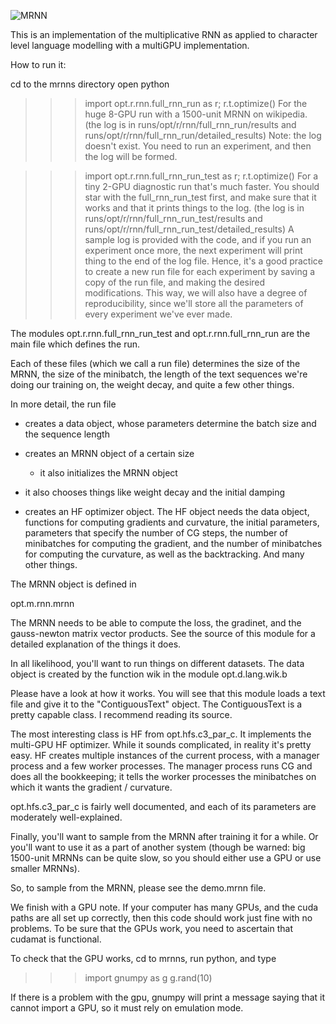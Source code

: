 ![MRNN](http://upload.wikimedia.org/wikipedia/commons/d/dd/RecurrentLayerNeuralNetwork.png)




This is an implementation of the multiplicative RNN as applied to character level 
language modelling with a multiGPU implementation. 


How to run it:

 cd to the mrnns directory
open python

>>> import opt.r.rnn.full_rnn_run as r;   r.t.optimize()
For the huge 8-GPU run with a 1500-unit MRNN on wikipedia.
(the log is in runs/opt/r/rnn/full_rnn_run/results
and  runs/opt/r/rnn/full_rnn_run/detailed_results)
Note: the log doesn't exist. You need to run an experiment, and then
the log will be formed. 

>>> import opt.r.rnn.full_rnn_run_test as r;   r.t.optimize()
For a tiny 2-GPU diagnostic run that's much faster. 
You should star with the full_rnn_run_test first, and make sure that
it works and that it prints things to the log. 
(the log is in runs/opt/r/rnn/full_rnn_run_test/results
and  runs/opt/r/rnn/full_rnn_run_test/detailed_results)
A sample log is provided with the code, and if you run an experiment
once more, the next experiment will print thing to the end of the log
file. Hence, it's a good practice to create a new run file for each
experiment by saving a copy of the run file, and making the desired 
modifications. This way, we will also have a degree of
reproducibility, since we'll store all the parameters of every
experiment we've ever made. 

The modules opt.r.rnn.full_rnn_run_test
and opt.r.rnn.full_rnn_run are the main file
which defines the run. 

Each of these files (which we call a run file) determines the size of
the MRNN, the size of the minibatch, the length of the text sequences
we're doing our training on, the weight decay, and quite a few other
things.

In more detail, the run file
 - creates a data object, whose parameters determine the batch size
   and the sequence length

 - creates an MRNN object of a certain size
   - it also initializes the MRNN object

 - it also chooses things like weight decay and the initial damping

 - creates an HF optimizer object. The HF object needs the data object,
   functions for computing gradients and curvature, the initial parameters,
   parameters that specify the number of CG steps,
   the number of minibatches for computing the gradient, and the number
   of minibatches for computing the curvature, as well as the backtracking.
   And many other things. 


The MRNN object is defined in 

opt.m.rnn.mrnn

The MRNN needs to be able to compute the loss, the gradinet, and the
gauss-newton matrix vector products. See the source of this module for
a detailed explanation of the things it does.


In all likelihood, you'll want to run things on different datasets. 
The data object is created by the function
wik in the module  opt.d.lang.wik.b 

Please have a look at how it works. You will see that this module
loads a text file and give it to the "ContiguousText" object. 
The ContiguousText is a pretty capable class. I recommend reading its source. 


The most interesting class is HF from opt.hfs.c3_par_c. It implements
the multi-GPU HF optimizer. While it sounds complicated, in reality
it's pretty easy.  HF creates multiple instances of the current
process, with a manager process and a few worker processes. The
manager process runs CG and does all the bookkeeping; it tells the
worker processes the minibatches on which it wants the gradient /
curvature. 

opt.hfs.c3_par_c is fairly well documented, and each of its parameters
are moderately well-explained.


Finally, you'll want to sample from the MRNN after
training it for a while. Or you'll want to use it as a part of another
system (though be warned: big 1500-unit MRNNs can be quite slow, so
you should either use a GPU or use smaller MRNNs). 

So, to sample from the MRNN, please see the demo.mrnn file. 

We finish with a GPU note. If your computer has many GPUs, and the
cuda paths are all set up correctly, then this code should work just
fine with no problems. To be sure that the GPUs work, you need to
ascertain that cudamat is functional. 

To check that the GPU works, cd to mrnns, run python,
and type
>>> import gnumpy as g
>>> g.rand(10)

If there is a problem with the gpu, gnumpy will print a message saying
that it cannot import a GPU, so it must rely on emulation mode. 
